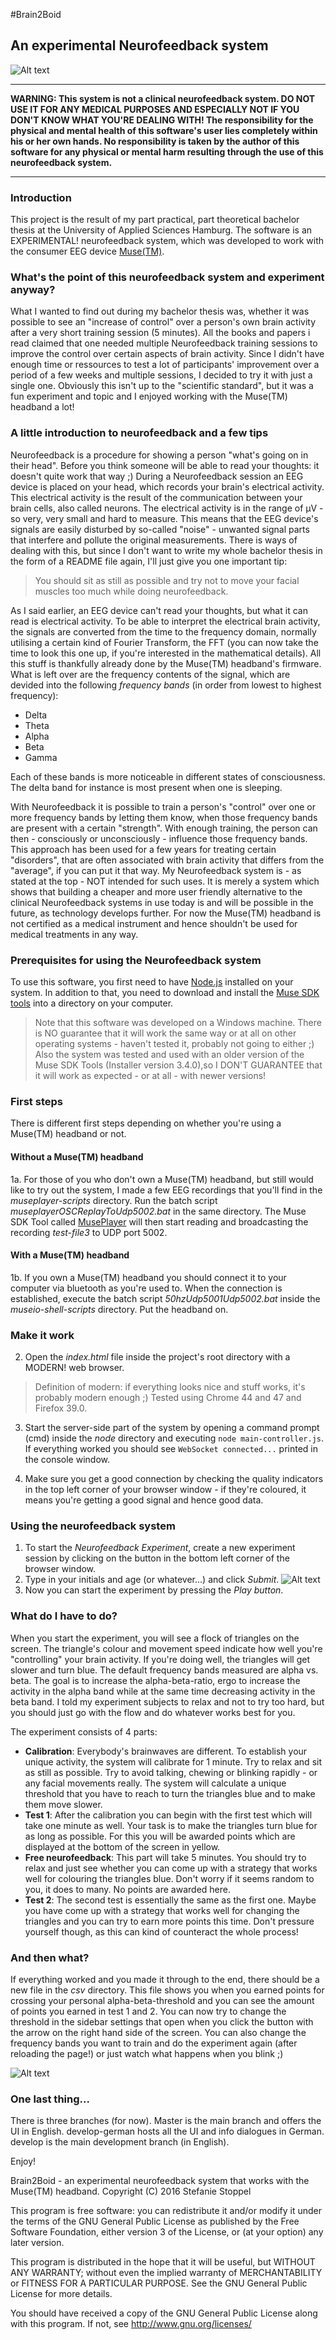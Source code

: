 #Brain2Boid
## An experimental Neurofeedback system

![Alt text](/readme-img/Screenshot-all-with-controls.jpg?raw=true "Web GUI of the Neurofeedback system")

***
**WARNING: This system is not a clinical neurofeedback system. DO NOT USE IT FOR ANY MEDICAL PURPOSES AND ESPECIALLY NOT IF YOU DON'T KNOW WHAT YOU'RE DEALING WITH! The responsibility for the physical and mental health of this software's user lies completely within his or her own hands. No responsibility is taken by the author of this software for any physical or mental harm resulting through the use of this neurofeedback system.**
***

### Introduction

This project is the result of my part practical, part theoretical bachelor thesis at the University of Applied Sciences Hamburg. 
The software is an EXPERIMENTAL! neurofeedback system, which was developed to work with the consumer EEG device [Muse(TM)](http://www.choosemuse.com/).

### What's the point of this neurofeedback system and experiment anyway?

What I wanted to find out during my bachelor thesis was, whether it was possible to see an "increase of control" over a person's own brain activity after a very short training session (5 minutes). 
All the books and papers i read claimed that one needed multiple Neurofeedback training sessions to improve the control over certain aspects of brain activity.
Since I didn't have enough time or ressources to test a lot of participants' improvement over a period of a few weeks and multiple sessions, I decided to try it with just a single one. Obviously this isn't up to the "scientific standard", but it was a fun experiment and topic and I enjoyed working with the Muse(TM) headband a lot!

### A little introduction to neurofeedback and a few tips

Neurofeedback is a procedure for showing a person "what's going on in their head". Before you think someone will be able to read your thoughts: it doesn't quite work that way ;)
During a Neurofeedback session an EEG device is placed on your head, which records your brain's electrical activity. This electrical activity is the result of the communication between your brain cells, also called neurons. The electrical activity is in the range of µV - so very, very small and hard to measure. This means that the EEG device's signals are easily disturbed by so-called "noise" - unwanted signal parts that interfere and pollute the original measurements. There is ways of dealing with this, but since I don't want to write my whole bachelor thesis in the form of a README file again, I'll just give you one important tip:

> You should sit as still as possible and try not to move your facial muscles too much while doing neurofeedback. 

As I said earlier, an EEG device can't read your thoughts, but what it can read is electrical activity. To be able to interpret the electrical brain activity, the signals are converted from the time to the frequency domain, normally utilising a certain kind of
Fourier Transform, the FFT (you can now take the time to look this one up, if you're interested in the mathematical details). All this stuff is thankfully already done by the Muse(TM) headband's firmware.
What is left over are the frequency contents of the signal, which are devided into the following *frequency bands* (in order from lowest to highest frequency):

* Delta
* Theta
* Alpha
* Beta
* Gamma

Each of these bands is more noticeable in different states of consciousness. The delta band for instance is most present when one is sleeping.

With Neurofeedback it is possible to train a person's "control" over one or more frequency bands by letting them know, when those frequency bands are present with a certain "strength". With enough training, the person can then - consciously or unconsciously - influence those frequency bands. This approach has been used for a few years for treating certain "disorders", that are often associated with brain activity that differs from the "average", if you can put it that way.
My Neurofeedback system is - as stated at the top - NOT intended for such uses. It is merely a system which shows that building a cheaper and more user friendly alternative to the clinical Neurofeedback systems in use today is and will be possible in the future, as technology
develops further. For now the Muse(TM) headband is not certified as a medical instrument and hence shouldn't be used for medical treatments in any way.

### Prerequisites for using the Neurofeedback system

To use this software, you first need to have [Node.js](https://nodejs.org/) installed on your system.
In addition to that, you need to download and install the [Muse SDK tools](http://developer.choosemuse.com/) into a directory on your computer. 
> Note that this software was developed on a Windows machine. There is NO guarantee that it will work the same way or at all
on other operating systems - haven't tested it, probably not going to either ;)
Also the system was tested and used with an older version of the Muse SDK Tools (Installer version 3.4.0),so I DON'T GUARANTEE that it will work as expected - or at all - with newer versions!

### First steps

There is different first steps depending on whether you're using a Muse(TM) headband or not.

#### Without a Muse(TM) headband

1a. For those of you who don't own a Muse(TM) headband, but still would like to try out the system, I made a few EEG recordings that you'll find in the *museplayer-scripts* directory. Run the batch script *museplayerOSCReplayToUdp5002.bat* in the same directory. The Muse SDK Tool called [MusePlayer](http://developer.choosemuse.com/research-tools/museplayer) will then start reading and
broadcasting the recording *test-file3* to UDP port 5002.

#### With a Muse(TM) headband

1b. If you own a Muse(TM) headband you should connect it to your computer via bluetooth as you're used to. When the connection is established, execute the batch script *50hzUdp5001Udp5002.bat* inside the *museio-shell-scripts* directory. Put the headband on.

### Make it work

2. Open the *index.html* file inside the project's root directory with a MODERN! web browser. 

> Definition of modern: if everything looks nice and stuff works, it's probably modern enough ;) Tested using Chrome 44 and 47 and Firefox 39.0.

3. Start the server-side part of the system by opening a command prompt (cmd) inside the *node* directory and executing `node main-controller.js`. If everything worked you should see `WebSocket connected...` printed in the console window.

4. Make sure you get a good connection by checking the quality indicators in the top left corner of your browser window - if they're coloured, it means you're getting a good signal and hence good data.

### Using the neurofeedback system

1. To start the *Neurofeedback Experiment*, create a new experiment session by clicking on the button in the bottom left corner of the browser window.
2. Type in your initials and age (or whatever...) and click *Submit*. 
![Alt text](/readme-img/subject_dialog.JPG?raw=true "Experiment setup dialogue")
3. Now you can start the experiment by pressing the *Play button*.

### What do I have to do?

When you start the experiment, you will see a flock of triangles on the screen. The triangle's colour and movement speed indicate how well you're "controlling" your brain activity. If you're doing well, the triangles will get slower and turn blue.
The default frequency bands measured are alpha vs. beta. The goal is to increase the alpha-beta-ratio, ergo to increase the activity in the alpha band while at the same time decreasing activity in the beta band. 
I told my experiment subjects to relax and not to try too hard, but you should just go with the flow and do whatever works best for you.

The experiment consists of 4 parts:

* **Calibration**: Everybody's brainwaves are different. To establish your unique activity, the system will calibrate for 1 minute. Try to relax and sit as still as possible. Try to avoid talking, chewing or blinking rapidly - or any facial movements really.
The system will calculate a unique threshold that you have to reach to turn the triangles blue and to make them move slower.
* **Test 1**: After the calibration you can begin with the first test which will take one minute as well. Your task is to make the triangles turn blue for as long as possible. For this you will be awarded points which are displayed at the bottom of the screen in yellow.
* **Free neurofeedback**: This part will take 5 minutes. You should try to relax and just see whether you can come up with a strategy that works well for colouring the triangles blue. Don't worry if it seems random to you, it does to many. No points are awarded here.
* **Test 2**: The second test is essentially the same as the first one. Maybe you have come up with a strategy that works well for changing the triangles and you can try to earn more points this time. Don't pressure yourself though, as this can kind of counteract the whole process!

### And then what?

If everything worked and you made it through to the end, there should be a new file in the *csv* directory. This file shows you when you earned points for crossing your personal alpha-beta-threshold and you can see the amount of points you earned in test 1 and 2.
You can now try to change the threshold in the sidebar settings that open when you click the button with the arrow on the right hand side of the screen. You can also change the frequency bands you want to train and do the experiment again (after reloading the page!) or just watch what happens when you blink ;)

![Alt text](/readme-img/Sidebar1.JPG?raw=true "Settings sidebar")

### One last thing...

There is three branches (for now). Master is the main branch and offers the UI in English. develop-german hosts all the UI and info dialogues in German. develop is the main development branch (in English).

Enjoy!


Brain2Boid - an experimental neurofeedback system that works with the Muse(TM) headband.
Copyright (C) 2016  Stefanie Stoppel

 This program is free software: you can redistribute it and/or modify
 it under the terms of the GNU General Public License as published by
 the Free Software Foundation, either version 3 of the License, or
 (at your option) any later version.

 This program is distributed in the hope that it will be useful,
 but WITHOUT ANY WARRANTY; without even the implied warranty of
 MERCHANTABILITY or FITNESS FOR A PARTICULAR PURPOSE.  See the
 GNU General Public License for more details.

 You should have received a copy of the GNU General Public License
 along with this program.  If not, see <http://www.gnu.org/licenses/>
